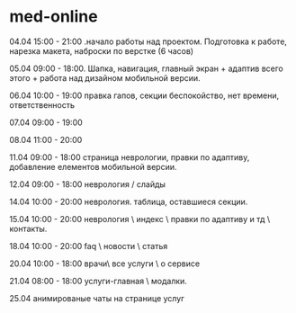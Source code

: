 # med-online

04.04
15:00 - 21:00 .начало работы над проектом. Подготовка к работе, нарезка макета, наброски по верстке (6 часов)

05.04
09:00 - 18:00. Шапка, навигация, главный экран + адаптив всего этого + работа над дизайном мобильной версии.

06.04
10:00 - 19:00 правка гапов, секции беспокойство, нет времени, ответственность

07.04
09:00 - 19:00

08.04
11:00 - 20:00

11.04
09:00 - 18:00 страница неврологии, правки по адаптиву, добавление елементов мобильной версии.

12.04
09:00 - 18:00 неврология / слайды

14.04 
10:00 - 20:00 неврология. таблица, оставшиеся секции.

15.04
10:00 - 20:00  неврология \ индекс \ правки по адаптиву и тд \ контакты.

18.04
10:00 - 20:00 faq \ новости \ статья

20.04
10:00 - 18:00 врачи\ все услуги \ о сервисе

21.04
08:00 - 18:00 услуги-главная \ модалки.

25.04
анимированые чаты на странице услуг
